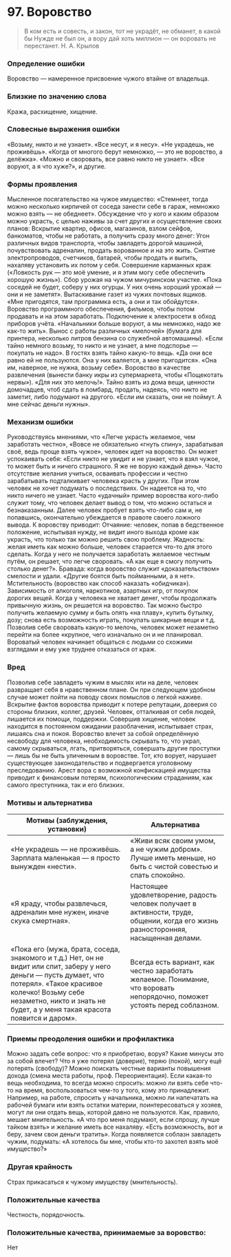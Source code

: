 # 97. Воровство
>В ком есть и совесть, и закон, тот не украдёт, не обманет, в какой бы 
Нужде не был он, а вору дай хоть миллион — он воровать не перестанет.
Н. А. Крылов

### Определение ошибки
Воровство — намеренное присвоение чужого втайне от владельца.
### Близкие по значению слова
Кража, расхищение, хищение.

### Словесные выражения ошибки
«Возьму, никто и не узнает».
«Все несут, и я несу».
«Не украдешь, не проживёшь».
«Когда от многого берут немножко, — это не воровство, а делёжка».
«Можно и своровать, все равно никто не узнает».
«Все воруют, а я что хуже?», и другие.

### Формы проявления
Мысленное посягательство на чужое имущество: «Стемнеет, тогда можно несколько кирпичей от соседа занести себе в гараж, немножко можно взять — не обеднеет».
Обсуждение что у кого и каким образом можно украсть, с целью наживы за счет других и осуществление своих планов: Вскрытие квартир, офисов, магазинов, взлом сейфов, банкоматов, чтобы не работать, а получить сразу много денег:
Угон различных видов транспорта, чтобы завладеть дорогой машиной, почувствовать адреналин, продать ворованное и на это жить.
Снятие электропроводов, счетчиков, батарей, чтобы продать и выпить, нахаляву установить их потом у себя.
Совершение карманных краж («Ловкость рук — это моё умение, и я этим могу себе обеспечить хорошую жизнь»).
Сбор урожая на чужом мичуринском участке. «Пока соседей не будет, соберу у них огурцы. У них очень хороший урожай — они и не заметят».
Вытаскивание газет из чужих почтовых ящиков. «Мне пригодятся, там программка есть, а они и так обойдутся».
Воровство программного обеспечения, фильмов, чтобы потом продавать и на этом заработать.
Подключение к электросети в обход приборов учёта. «Начальники больше воруют, а мы немножко, надо же как-то жить».
Вынос с работы различных «мелочей» (бумага для принтера, несколько литров бензина со служебной автомашины). «Если тайно немного возьму, то никто и не узнает, а мне подспорье — покупать не надо».
В гостях взять тайно какую-то вещь. «Да они все равно ей не пользуются. Она у них валяется, а мне пригодится». «Она им, наверное, не нужна, возьму себе».
Воровство в качестве развлечения (вынести банку икры из супермаркета, чтобы «Пощекотать нервы»). «Для них это мелочь!».
Тайно взять из дома вещи, ценности домочадцев, чтоб сдать в ломбард, продать, надеясь, что никто не заметит, либо подумают на другого. «Если им сказать, они не поймут. А мне сейчас деньги нужны».

### Механизм ошибки
Руководствуясь мнениями, что «Легче украсть желаемое, чем заработать честно», «Вовсе не обязательно «гнуть спину», зарабатывая своё, ведь проще взять чужое», человек идет на воровство. Он может успокаивать себя: «Если никто не увидит и не узнает, что я взял чужое, то может быть и ничего страшного. Я же не ворую каждый день».
Часто отсутствие желания учиться, осваивать профессии и честно зарабатывать подталкивает человека красть у других. При этом человек не хочет подумать о последствиях. Он надеется на то, что никто ничего не узнает.
Часто «удачный» пример воровства кого-либо служит тому, что человек делает вывод о том, что можно остаться и безнаказанным. Далее человек пробует взять что-либо сам и, не попавшись, окончательно убеждается в правоте своего ложного вывода.
К воровству приводит:
Отчаяние: человек, попав в бедственное положение, испытывая нужду, не видит иного выхода кроме как украсть, что только так можно решить свою проблему.
Жадность: желая иметь как можно больше, человек старается что-то для этого сделать. Когда у него не получается заработать желаемое честным путём, он решает, что легче своровать. «А как еще я смогу получить столько денег?».
Бравада: когда воровство служит «доказательством» смелости и удали. «Другие боятся быть пойманными, а я нет».
Мстительность (воровство как способ наказать «обидчика»).
Зависимость от алкоголя, наркотиков, азартных игр, от покупок дорогих вещей. Когда у человека не хватает денег, чтобы продолжать привычную жизнь, он решается на воровство. Так можно быстро получить желаемую сумму и быть опять «на плаву», купить бутылку, дозу; снова есть возможность играть, покупать шикарные вещи и т.д.
Позволив себе своровать какую-то мелочь, человек может незаметно перейти на более «крупное, чего изначально он и не планировал. Вороватый человек начинает общаться с людьми со схожими взглядами и ему уже труднее отказаться от краж.

### Вред
Позволив себе завладеть чужим в мыслях или на деле, человек развращает себя в нравственном плане. Он при следующем удобном случае может пойти на поводу своих помыслов о легкой наживе.
Вскрытие фактов воровства приводит к потере репутации, доверия со стороны близких, коллег, друзей. Человек, отталкивая от себя людей, лишается их помощи, поддержки.
Совершив хищение, человек находится в постоянном ожидании разоблачения, испытывает страх, лишаясь сна и покоя.
Воровство влечет за собой определённую несвободу для человека, необходимость скрывать то, что украл, самому скрываться, лгать, притворяться, совершать другие проступки — лишь бы не быть уличенным в воровстве.
Тот, кто ворует, нарушает существующее законодательство и подвергается уголовному преследованию.
Арест вора с возможной конфискацией имущества приводит к финансовым потерям, психологическим страданиям, как самого преступника, так и его близких.

### Мотивы и альтернатива
Мотивы (заблуждения, установки) | Альтернатива
---|---
«Не украдешь — не проживёшь. Зарплата маленькая — я просто вынужден «нести». | «Живи всяк своим умом, а не чужим добром». Лучше иметь меньше, но быть с чистой совестью и спать спокойно.
«Я краду, чтобы развлечься, адреналин мне нужен, иначе скука смертная».	| Настоящее удовлетворение, радость человек получает в активности, труде, общении, когда его жизнь разносторонняя, насыщенная делами.
«Пока его (мужа, брата, соседа, знакомого и т.д.) Нет, он не видит или спит, заберу у него деньги — пусть думает, что потерял». «Такое красивое колечко! Возьму себе незаметно, никто и знать не будет, а у меня такая красота появится и даром».	| Всегда есть вариант, как честно заработать желаемое. Понимание, что воровать непорядочно, поможет устоять перед соблазном.

### Приемы преодоления ошибки и профилактика
Можно задать себе вопрос: что я приобретаю, воруя? Какие минусы это за собой влечет? Что я уже потерял (доверие), теряю (покой), могу ещё потерять (свободу)?
Можно поискать честные варианты повышения дохода (смена места работы, проф. Переориентация).
Если какая-то вещь необходима, то всегда можно спросить: можно ли взять себе что-то на время, воспользоваться чем-то у того, кому это принадлежит. Например, на работе, спросить у начальника, можно ли напечатать на рабочей бумаги или взять остатки материи, поинтересоваться у хозяев, могут ли они отдать вещь, которой давно не пользуются. Как, правило, мешает мнительность. «А что про меня подумают, если спрошу, лучше тайком взять» и желание иметь все нахаляву. «Есть возможность, вот и беру, зачем свои деньги тратить».
Когда появляется соблазн завладеть чужим, подумать: «А хотелось бы мне, чтобы кто-то захотел взять моё имущество?»

### Другая крайность
Страх прикасаться к чужому имуществу (мнительность).

### Положительные качества
Честность, порядочность.

### Положительные качества, принимаемые за воровство:
Нет 

